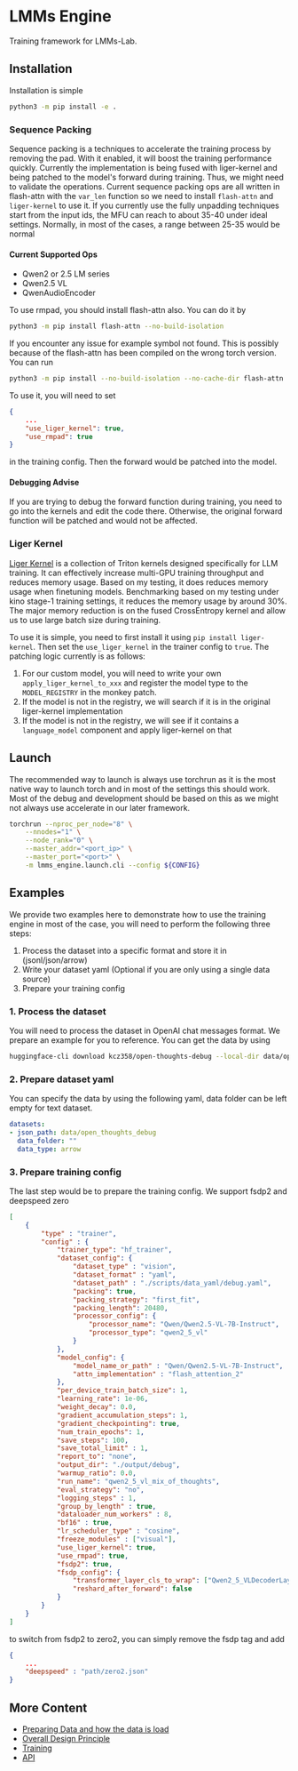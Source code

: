 
# LMMs Engine

Training framework for LMMs-Lab.


## Installation
Installation is simple
```bash
python3 -m pip install -e .
```

### Sequence Packing
Sequence packing is a techniques to accelerate the training process by removing the pad. With it enabled, it will boost the training performance quickly. Currently the implementation is being fused with liger-kernel and being patched to the model's forward during training. Thus, we might need to validate the operations. Current sequence packing ops are all written in flash-attn with the `var_len` function so we need to install `flash-attn` and `liger-kernel` to use it. If you currently use the fully unpadding techniques start from the input ids, the MFU can reach to about 35-40 under ideal settings. Normally, in most of the cases, a range between 25-35 would be normal

#### Current Supported Ops
- Qwen2 or 2.5 LM series 
- Qwen2.5 VL
- QwenAudioEncoder

To use rmpad, you should install flash-attn also. You can do it by
```bash
python3 -m pip install flash-attn --no-build-isolation
```

If you encounter any issue for example symbol not found. This is possibly because of the flash-attn has been compiled on the wrong torch version. You can run

```bash
python3 -m pip install --no-build-isolation --no-cache-dir flash-attn
```

To use it, you will need to set
```json
{
    ...
    "use_liger_kernel": true,
    "use_rmpad": true
}
```
in the training config. Then the forward would be patched into the model.

#### Debugging Advise

If you are trying to debug the forward function during training, you need to go into the kernels and edit the code there. Otherwise, the original forward function will be patched and would not be affected.


### Liger Kernel
[Liger Kernel](https://github.com/linkedin/Liger-Kernel) is a collection of Triton kernels designed specifically for LLM training. It can effectively increase multi-GPU training throughput and reduces memory usage. Based on my testing, it does reduces memory usage when finetuning models. Benchmarking based on my testing under kino stage-1 training settings, it reduces the memory usage by around 30%. The major memory reduction is on the fused CrossEntropy kernel and allow us to use large batch size during training.

To use it is simple, you need to first install it using `pip install liger-kernel`. Then set the `use_liger_kernel` in the trainer config to `true`. The patching logic currently is as follows:

1. For our custom model, you will need to write your own `apply_liger_kernel_to_xxx` and register the model type to the `MODEL_REGISTRY` in the monkey patch. 
2. If the model is not in the registry, we will search if it is in the original liger-kernel implementation
3. If the model is not in the registry, we will see if it contains a `language_model` component and apply liger-kernel on that

## Launch

The recommended way to launch is always use torchrun as it is the most native way to launch torch and in most of the settings this should work. Most of the debug and development should be based on this as we might not always use accelerate in our later framework.

```bash
torchrun --nproc_per_node="8" \
    --nnodes="1" \
    --node_rank="0" \
    --master_addr="<port_ip>" \
    --master_port="<port>" \
    -m lmms_engine.launch.cli --config ${CONFIG}
```

## Examples

We provide two examples here to demonstrate how to use the training engine in most of the case, you will need to perform the following three steps:
1. Process the dataset into a specific format and store it in (jsonl/json/arrow)
2. Write your dataset yaml (Optional if you are only using a single data source)
3. Prepare your training config

### 1. Process the dataset
You will need to process the dataset in OpenAI chat messages format. We prepare an example for you to reference. You can get the data by using

```bash
huggingface-cli download kcz358/open-thoughts-debug --local-dir data/open_thoughts_debug --repo-type dataset
```

### 2. Prepare dataset yaml
You can specify the data by using the following yaml, data folder can be left empty for text dataset.
```yaml
datasets:
- json_path: data/open_thoughts_debug
  data_folder: ""
  data_type: arrow
```

### 3. Prepare training config
The last step would be to prepare the training config. We support fsdp2 and deepspeed zero

```json
[
    {
        "type" : "trainer",
        "config" : {
            "trainer_type": "hf_trainer",
            "dataset_config": {
                "dataset_type" : "vision",
                "dataset_format" : "yaml",
                "dataset_path" : "./scripts/data_yaml/debug.yaml",
                "packing": true,
                "packing_strategy": "first_fit",
                "packing_length": 20480,
                "processor_config": {
                    "processor_name": "Qwen/Qwen2.5-VL-7B-Instruct",
                    "processor_type": "qwen2_5_vl"
                }
            },
            "model_config": {
                "model_name_or_path" : "Qwen/Qwen2.5-VL-7B-Instruct",
                "attn_implementation" : "flash_attention_2"
            },
            "per_device_train_batch_size": 1,
            "learning_rate": 1e-06,
            "weight_decay": 0.0,
            "gradient_accumulation_steps": 1,
            "gradient_checkpointing": true,
            "num_train_epochs": 1,
            "save_steps": 100,
            "save_total_limit" : 1,
            "report_to": "none",
            "output_dir": "./output/debug",
            "warmup_ratio": 0.0,
            "run_name": "qwen2_5_vl_mix_of_thoughts",
            "eval_strategy": "no",
            "logging_steps" : 1,
            "group_by_length" : true,
            "dataloader_num_workers" : 8,
            "bf16" : true,
            "lr_scheduler_type" : "cosine",
            "freeze_modules" : ["visual"],
            "use_liger_kernel": true,
            "use_rmpad": true,
            "fsdp2": true,
            "fsdp_config": {
                "transformer_layer_cls_to_wrap": ["Qwen2_5_VLDecoderLayer"],
                "reshard_after_forward": false
            }
        }
    }
]
```

to switch from fsdp2 to zero2, you can simply remove the fsdp tag and add
```json
{
    ...
    "deepspeed" : "path/zero2.json"
}
```


## More Content
- [Preparing Data and how the data is load](docs/data_prep.md)
- [Overall Design Principle](docs/design_principle.md)
- [Training](docs/train.md)
- [API](docs/api.md)
